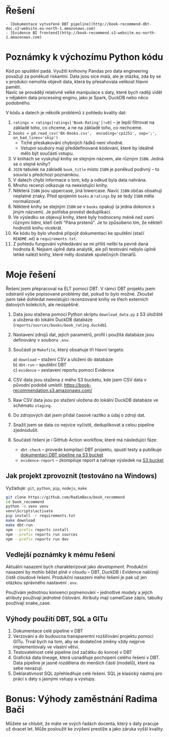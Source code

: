 # Řešení

    - [Dokumentace vytvořené DBT pipeline](http://book-recommend-dbt-doc.s3-website.eu-north-1.amazonaws.com)
    - [Evidence BI frontend](http://book-recommend.s3-website.eu-north-1.amazonaws.com)

# Poznámky k výchozímu Python kódu

Kód po spuštění padá. Využití knihovny Pandas pro data engineering považuji za poněkud riskantní. Data jsou sice malá, ale je otázka, zda by se v produkci nemohla objevit data, která by přesahovala velikost hlavní paměti.  
Navíc se provádějí relativně velké manipulace s daty, které bych raději viděl v nějakém data processing enginu, jako je Spark, DuckDB nebo něco podobného.

V kódu a datech je několik problémů z pohledu kvality dat:
1. `ratings = ratings[ratings['Book-Rating']!=0]` – je lepší filtrovat na základě toho, co chceme, a ne na základě toho, co nechceme.
2. `books = pd.read_csv('BX-Books.csv',  encoding='cp1251', sep=';', on_bad_lines='skip')`  
    - Tiché přeskakování chybných řádků není vhodné.  
    - Vstupní soubory mají předdefinované kódování, které by ideálně mělo být součástí vstupu.
3. V knihách se vyskytují knihy se stejným názvem, ale různým `ISBN`. Jedná se o stejné knihy?
4. `JOIN` tabulek na základě `book_title` místo `ISBN` je poněkud podivný – to souvisí s předchozí poznámkou.
5. V datech chybí informace o tom, kdy a odkud byla data nahrána.
6. Mnoho recenzí odkazuje na neexistující knihy.
7. Některá `ISBN` jsou uppercase, jiná lowercase. Navíc `ISBN` občas obsahují neplatné znaky. Před spojením `books` a `ratings` by se tedy `ISBN` měla normalizovat.
8. Některé knihy se stejným `ISBN` se v `books` opakují (a jedna dokonce s jiným názvem). Je potřeba provést deduplikaci.
9. Ve výsledku se objevují knihy, které byly hodnoceny méně než osmi různými lidmi, kteří četli "Pána prstenů". Je to způsobeno tím, že někteří hodnotili knihu vícekrát.
10. Ke kódu by bylo vhodné připojit dokumentaci ke spuštění (stačí `README.md`) a `requirements.txt`.
11. Z pohledu fungování vyhledávání se mi příliš nelíbí ta pevně daná hodnota 8. Nejsem úplně data analytik, ale při testování nebylo úplně lehké nalézt knihy, které měly dostatek společných čtenářů. 

# Moje řešení

Řešení jsem přepracoval na ELT pomocí DBT. V rámci DBT projektu jsem odstranil výše popisované problémy dat, pokud to bylo možné. Zkoušel jsem také dohledat neexistující recenzované knihy ve třech externích datových kolekcích, ale neúspěšně.

1. Data jsou stažena pomocí Python skriptu `download_data.py` z S3 úložiště a uložena do lokální DuckDB databáze (`reports/sources/books/book_rating.duckdb`).
2. Nastavení zdrojů dat, jejich parametrů, profil i použitá databáze jsou definovány v souboru `.env`.
3. Součástí je `Makefile`, který obsahuje tři hlavní targets:

    a) `download` – stažení CSV a uložení do databáze  
    b) `dbt-run` – spuštění DBT  
    c) `evidence` – sestavení reportu pomocí Evidence
4. CSV data jsou stažena z mého S3 bucketu, kde jsem CSV data v původní podobě umístil: https://book-recommendation.s3.amazonaws.com/
5. Raw CSV data jsou po stažení uložena do lokální DuckDB databáze ve schématu `staging`.
6. Do zdrojových dat jsem přidal časové razítko a údaj o zdroji dat.
7. Snažil jsem se data co nejvíce vyčistit, deduplikovat a celou pipeline zjednodušit.
8. Součástí řešení je i GitHub Action workflow, které má následující fáze:
    - `dbt-check` – provede kompilaci DBT projektu, spustí testy a publikuje [dokumentaci DBT pipeline na S3 bucket](http://book-recommend-dbt-doc.s3-website.eu-north-1.amazonaws.com)
    - `evidence-report` – zkompiluje report a nahraje výsledek na [S3 bucket](http://book-recommend.s3-website.eu-north-1.amazonaws.com)

## Jak projekt zprovoznit (testováno na Windows)

Vyžaduje: `git`, `python`, `pip`, `nodejs`, `make`

```bash
git clone https://github.com/RadimBaca/book_recommend
cd book_recommend
python -m venv venv
venv\Scripts\activate
pip install -r requirements.txt
make download
make dbt-run
npm --prefix reports install
npm --prefix reports run sources
npm --prefix reports run dev
```

## Vedlejší poznámky k mému řešení

Aktuální nasazení bych charakterizoval jako *development*. Produkční nasazení by mohlo běžet plně v cloudu – DBT, DuckDB i Evidence nabízejí čistě cloudové řešení. Produkční nasazení mého řešení je pak už jen otázkou správného nastavení `.env`.

Používám jednotnou konvenci pojmenování – jednotlivé modely a jejich atributy používají jednotné číslování. Atributy mají camelCase zápis, tabulky používají snake_case.

## Výhody použití DBT, SQL a GITu

1. Dokumentace celé pipeline v DBT
2. Verzování a do budoucna transparentní rozšiřování projektu pomocí GITu. Trval bych na tom, aby se dodatečné změny vždy nejprve implementovaly ve vlastní větvi.
3. Testovatelnost celé pipeline (od začátku do konce) v DBT
4. Grafická data lineage, která usnadňuje pochopení celého řešení v DBT. Data pipeline je jasně rozdělena do menších částí (modelů), které na sebe navazují.
5. Deklarativnost SQL zpřehledňuje celé řešení. SQL je klasický nástroj pro práci s daty s jasnými vstupy a výstupy.

# Bonus: Výhody zaměstnání Radima Bači

Můžete se chlubit, že máte ve svých řadách docenta, který s daty pracuje už dvacet let. Může posloužit ke zvýšení prestiže a jako záruka vyšší kvality.
